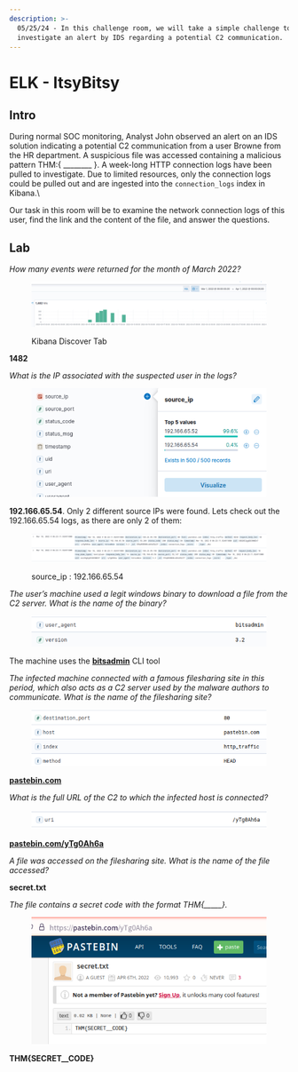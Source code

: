 ```yaml
---
description: >-
  05/25/24 - In this challenge room, we will take a simple challenge to
  investigate an alert by IDS regarding a potential C2 communication.
---
```


# ELK - ItsyBitsy

## Intro

During normal SOC monitoring, Analyst John observed an alert on an IDS solution indicating a potential C2 communication from a user Browne from the HR department. A suspicious file was accessed containing a malicious pattern THM:{ \_\_\_\_\_\_\_\_ }. A week-long HTTP connection logs have been pulled to investigate. Due to limited resources, only the connection logs could be pulled out and are ingested into the `connection_logs` index in Kibana.\


Our task in this room will be to examine the network connection logs of this user, find the link and the content of the file, and answer the questions.

## Lab

_How many events were returned for the month of March 2022?_

<figure><img src=".gitbook/assets/image (3).png" alt=""><figcaption><p>Kibana Discover Tab</p></figcaption></figure>

**1482**

_What is the IP associated with the suspected user in the logs?_

<figure><img src=".gitbook/assets/image (1) (1).png" alt=""><figcaption></figcaption></figure>

**192.166.65.54**. Only 2 different source IPs were found. Lets check out the 192.166.65.54 logs, as there are only 2 of them:

<figure><img src=".gitbook/assets/image (2) (1).png" alt=""><figcaption><p>source_ip : 192.166.65.54</p></figcaption></figure>

_The user’s machine used a legit windows binary to download a file from the C2 server. What is the name of the binary?_

<figure><img src=".gitbook/assets/image (3) (1).png" alt=""><figcaption></figcaption></figure>

The machine uses the [**bitsadmin**](https://learn.microsoft.com/en-us/windows-server/administration/windows-commands/bitsadmin) CLI tool

_The infected machine connected with a famous filesharing site in this period, which also acts as a C2 server used by the malware authors to communicate. What is the name of the filesharing site?_

<figure><img src=".gitbook/assets/image (4).png" alt=""><figcaption></figcaption></figure>

[**pastebin.com**](https://pastebin.com/faq)

_What is the full URL of the C2 to which the infected host is connected?_

<figure><img src=".gitbook/assets/image (5).png" alt=""><figcaption></figcaption></figure>

[**pastebin.com/yTg0Ah6a**](https://pastebin.com/yTg0Ah6a)

_A file was accessed on the filesharing site. What is the name of the file accessed?_

**secret.txt**

_The file contains a secret code with the format THM{\_\_\_\_\_}._

<figure><img src=".gitbook/assets/image (6).png" alt=""><figcaption></figcaption></figure>

**THM{SECRET\_\_CODE}**

